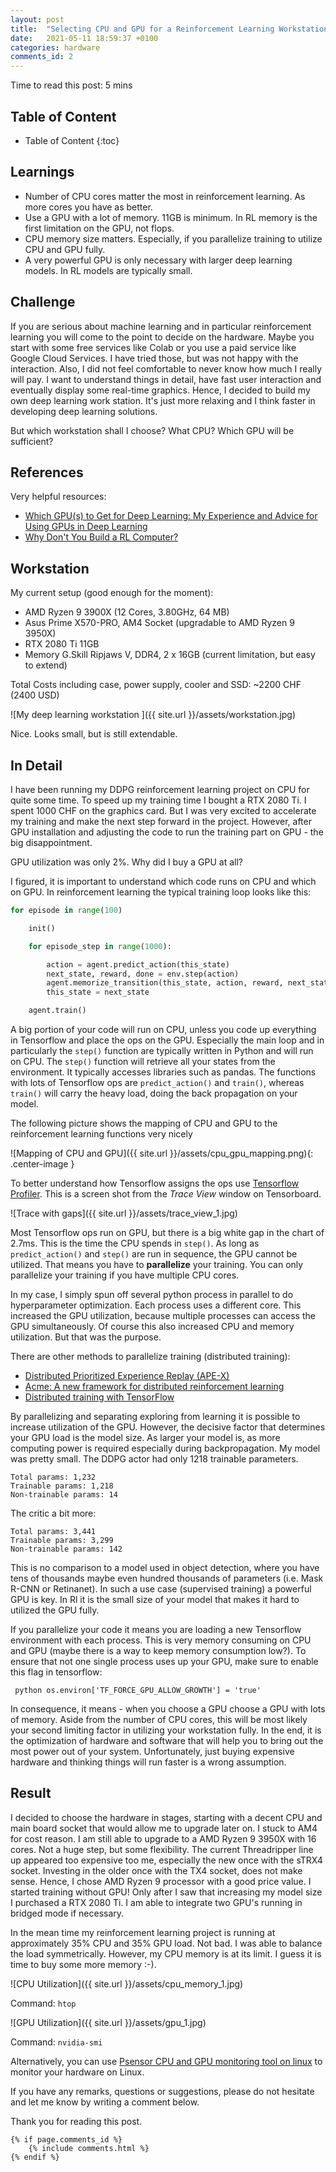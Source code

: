 ```yaml
---
layout: post
title:  "Selecting CPU and GPU for a Reinforcement Learning Workstation"
date:   2021-05-11 18:59:37 +0100
categories: hardware
comments_id: 2
---
```

Time to read this post: 5 mins

## Table of Content
* Table of Content
{:toc}

## Learnings

* Number of CPU cores matter the most in reinforcement learning. As more cores you have as better.
* Use a GPU with a lot of memory. 11GB is minimum. In RL memory is the first limitation on the GPU, not flops.
* CPU memory size matters. Especially, if you parallelize training to utilize CPU and GPU fully.
* A very powerful GPU is only necessary with larger deep learning models. In RL models are typically small.

## Challenge

If you are serious about machine learning and in particular reinforcement learning you will come to the point to decide on the hardware. 
Maybe you start with some free services like Colab or you use a paid service like Google Cloud Services. I have tried those, but was not happy with the interaction. Also, I did not feel comfortable to never know how much I really will pay. I want to understand things in detail, have fast user interaction and eventually display some real-time graphics. Hence, I decided to build my own deep learning work station. It's just more relaxing and I think faster in developing deep learning solutions.

But which workstation shall I choose? What CPU? Which GPU will be sufficient?

## References

Very helpful resources:

* [Which GPU(s) to Get for Deep Learning: My Experience and Advice for Using GPUs in Deep Learning](https://timdettmers.com/2020/09/07/which-gpu-for-deep-learning/)
* [Why Don't You Build a RL Computer?](https://rivesunder.gitlab.io/rl/2020/04/04/build_a_rl_pc_1.html)


## Workstation 

My current setup (good enough for the moment):

* AMD Ryzen 9 3900X (12 Cores, 3.80GHz, 64 MB)
* Asus Prime X570-PRO, AM4 Socket (upgradable to AMD Ryzen 9 3950X)
* RTX 2080 Ti 11GB
* Memory G.Skill Ripjaws V, DDR4, 2 x 16GB (current limitation, but easy to extend)

Total Costs including case, power supply, cooler and SSD: ~2200 CHF (2400 USD)

![My deep learning workstation ]({{ site.url }}/assets/workstation.jpg)

Nice. Looks small, but is still extendable.

## In Detail

I have been running my DDPG reinforcement learning project on CPU for quite some time. To speed up my training time I bought
a RTX 2080 Ti. I spent 1000 CHF on the graphics card. But I was very excited to accelerate my training and make the next step forward in the project. However, after GPU installation and adjusting the code to run the training part on GPU - the big disappointment.

GPU utilization was only 2%. Why did I buy a GPU at all?

I figured, it is important to understand which code runs on CPU and which on GPU. In reinforcement learning the typical training loop looks like this:

``` python
for episode in range(100)

    init()

    for episode_step in range(1000):

        action = agent.predict_action(this_state)
        next_state, reward, done = env.step(action)
        agent.memorize_transition(this_state, action, reward, next_state, done)
        this_state = next_state

    agent.train()  
```  

A big portion of your code will run on CPU, unless you code up everything in Tensorflow and place the ops on the GPU. Especially the main loop and in particularly the `step()` function are typically written in Python and will run on CPU. The `step()` function will retrieve all your states from the environment. It typically accesses libraries such as pandas. The functions with lots of Tensorflow ops are `predict_action()` and `train()`, whereas `train()` will carry the heavy load, doing the back propagation on your model.

The following picture shows the mapping of CPU and GPU to the reinforcement learning functions very nicely

![Mapping of CPU and GPU]({{ site.url }}/assets/cpu_gpu_mapping.png){: .center-image }

To better understand how Tensorflow assigns the ops use [Tensorflow Profiler](https://www.tensorflow.org/guide/profiler). This is a screen shot from the *Trace View* window on Tensorboard.

![Trace with gaps]({{ site.url }}/assets/trace_view_1.jpg)

Most Tensorflow ops run on GPU, but there is a big white gap in the chart of 2.7ms. This is the time the CPU spends in `step()`. As long as `predict_action()` and `step()` are run in sequence, the GPU cannot be utilized. That means you have to **parallelize** your training. You can only parallelize your training if you have multiple CPU cores.

In my case, I simply spun off several python process in parallel to do hyperparameter optimization. Each process uses a different core. This increased the GPU utilization, because multiple processes can access the GPU simultaneously. Of course this also increased CPU and memory utilization. But that was the purpose. 

There are other methods to parallelize training (distributed training):

* [Distributed Prioritized Experience Replay (APE-X)](https://arxiv.org/abs/1803.00933)
* [Acme: A new framework for distributed reinforcement learning](https://deepmind.com/research/publications/Acme)
* [Distributed training with TensorFlow](https://www.tensorflow.org/guide/distributed_training)

By parallelizing and separating exploring from learning it is possible to increase utilization of the GPU. However, the decisive factor that determines your GPU load is the model size. As larger your model is, as more computing power is required especially during backpropagation. My model was pretty small. The DDPG actor had only 1218 trainable parameters.

```
Total params: 1,232
Trainable params: 1,218
Non-trainable params: 14
```

The critic a bit more:

```
Total params: 3,441
Trainable params: 3,299
Non-trainable params: 142
```

This is no comparison to a model used in object detection, where you have tens of thousands maybe even hundred thousands of parameters (i.e. Mask R-CNN or Retinanet). In such a use case (supervised training) a powerful GPU is key. In Rl it is the small size of your model that makes it hard to utilized the GPU fully. 

If you parallelize your code it means you are loading a new Tensorflow environment with each process. This is very memory consuming on CPU and GPU (maybe there is a way to keep memory consumption low?). To ensure that not one single process uses up your GPU, make sure to enable this flag in tensorflow:

``` python os.environ['TF_FORCE_GPU_ALLOW_GROWTH'] = 'true'```

In consequence, it means - when you choose a GPU choose a GPU with lots of memory. Aside from the number of CPU cores, this will be most likely your second limiting factor in utilizing your workstation fully. In the end, it is the optimization of hardware and software that will help you to bring out the most power out of your system. Unfortunately, just buying expensive hardware and thinking things will run faster is a wrong assumption.

## Result

I decided to choose the hardware in stages, starting with a decent CPU and main board socket that would allow me to upgrade later on. I stuck to AM4 for cost reason. I am still able to upgrade to a AMD Ryzen 9 3950X with 16 cores. Not a huge step, but some flexibility. The current Threadripper line up appeared too expensive too me, especially the new once with the sTRX4 socket. Investing in the older once with the TX4 socket, does not make sense. Hence, I chose AMD Ryzen 9 processor with a good price value. I started training without GPU! Only after I saw that increasing my model size I purchased a RTX 2080 Ti. I am able to integrate two GPU's running in bridged mode if necessary.

In the mean time my reinforcement learning project is running at approximately 35% CPU and 35% GPU load. Not bad. I was able to balance the load symmetrically. However, my CPU memory is at its limit. I guess it is time to buy some more memory :-).


![CPU Utilization]({{ site.url }}/assets/cpu_memory_1.jpg)

Command: `htop`

![GPU Utilization]({{ site.url }}/assets/gpu_1.jpg)

Command: `nvidia-smi`

Alternatively, you can use [Psensor CPU and GPU monitoring tool on linux](https://linuxhint.com/install-and-configure-psensor-sensor-monitor/) to monitor your hardware on Linux.

If you have any remarks, questions or suggestions, please do not hesitate and let me know by writing a comment below.

Thank you for reading this post.



<div class="wrap">

    {% if page.comments_id %}
        {% include comments.html %}
    {% endif %}
</div>